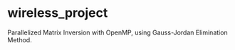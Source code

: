 # wireless_project

Parallelized Matrix Inversion with OpenMP, using Gauss-Jordan Elimination Method.
